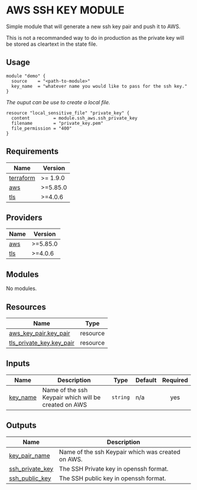 <!-- markdownlint-disable MD033 -->
# AWS SSH KEY MODULE

Simple module that will generate a new ssh key pair and push it to AWS.

This is not a recommanded way to do in production as the private key will be stored as cleartext in the state file.

## Usage

```hcl
module "demo" {
  source    = "<path-to-module>"
  key_name  = "whatever name you would like to pass for the ssh key."
}
```

*The ouput can be use to create a local file.*

```hcl
resource "local_sensitive_file" "private_key" {
  content         = module.ssh_aws.ssh_private_key
  filename        = "private_key.pem"
  file_permission = "400"
}
```

<!-- BEGIN_TF_DOCS -->
## Requirements

| Name | Version |
|------|---------|
| <a name="requirement_terraform"></a> [terraform](#requirement\_terraform) | >= 1.9.0 |
| <a name="requirement_aws"></a> [aws](#requirement\_aws) | >=5.85.0 |
| <a name="requirement_tls"></a> [tls](#requirement\_tls) | >=4.0.6 |

## Providers

| Name | Version |
|------|---------|
| <a name="provider_aws"></a> [aws](#provider\_aws) | >=5.85.0 |
| <a name="provider_tls"></a> [tls](#provider\_tls) | >=4.0.6 |

## Modules

No modules.

## Resources

| Name | Type |
|------|------|
| [aws_key_pair.key_pair](https://registry.terraform.io/providers/hashicorp/aws/latest/docs/resources/key_pair) | resource |
| [tls_private_key.key_pair](https://registry.terraform.io/providers/hashicorp/tls/latest/docs/resources/private_key) | resource |

## Inputs

| Name | Description | Type | Default | Required |
|------|-------------|------|---------|:--------:|
| <a name="input_key_name"></a> [key\_name](#input\_key\_name) | Name of the ssh Keypair which will be created on AWS | `string` | n/a | yes |

## Outputs

| Name | Description |
|------|-------------|
| <a name="output_key_pair_name"></a> [key\_pair\_name](#output\_key\_pair\_name) | Name of the ssh Keypair which was created on AWS. |
| <a name="output_ssh_private_key"></a> [ssh\_private\_key](#output\_ssh\_private\_key) | The SSH Private key in openssh format. |
| <a name="output_ssh_public_key"></a> [ssh\_public\_key](#output\_ssh\_public\_key) | The SSH public key in openssh format. |
<!-- END_TF_DOCS -->